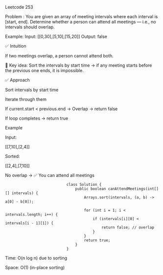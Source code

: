 Leetcode 253

Problem : 
You are given an array of meeting intervals where each interval is [start, end].
Determine whether a person can attend all meetings — i.e., no intervals should overlap.

Example:
Input: [[0,30],[5,10],[15,20]]
Output: false

✅ Intuition

If two meetings overlap, a person cannot attend both.

🧠 Key idea:
Sort the intervals by start time → if any meeting starts before the previous one ends, it is impossible.

✅ Approach

Sort intervals by start time

Iterate through them

If current.start < previous.end → Overlap → return false

If loop completes → return true

Example

Input:

[[7,10],[2,4]]


Sorted:

[[2,4],[7,10]]


No overlap → ✅ You can attend all meetings

                                class Solution {
                                    public boolean canAttendMeetings(int[][] intervals) {
                                        Arrays.sort(intervals, (a, b) -> a[0] - b[0]);

                                        for (int i = 1; i < intervals.length; i++) {
                                            if (intervals[i][0] < intervals[i - 1][1]) {
                                                return false; // overlap
                                            }
                                        }
                                        return true;
                                    }
                                }

Time: O(n log n) due to sorting

Space: O(1) (in-place sorting)